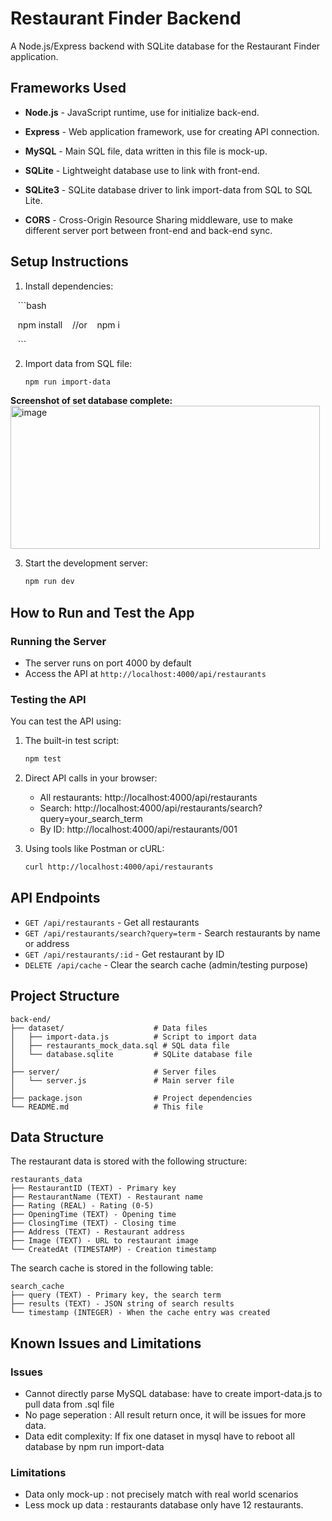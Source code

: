 # Restaurant Finder Backend

A Node.js/Express backend with SQLite database for the Restaurant Finder application.

  

## Frameworks Used

  

- **Node.js** - JavaScript runtime, use for initialize back-end.

- **Express** - Web application framework, use for creating API connection.

- **MySQL** - Main SQL file, data written in this file is mock-up.

- **SQLite** - Lightweight database use to link with front-end.

- **SQLite3** - SQLite database driver to link import-data from SQL to SQL Lite.

- **CORS** - Cross-Origin Resource Sharing middleware, use to make different server port between front-end and back-end sync.


  

## Setup Instructions

1. Install dependencies:

   ```bash

   npm install
   //or
   npm i

   ```

  

2. Import data from SQL file:
   ```bash
   npm run import-data
   ```
  **Screenshot of set database complete:**
  <img width="495" height="229" alt="image" src="https://github.com/user-attachments/assets/29aa7110-01dd-4b4b-aaa2-642f89f3e119" />

3. Start the development server:
   ```bash
   npm run dev
   ```

## How to Run and Test the App

### Running the Server
- The server runs on port 4000 by default
- Access the API at `http://localhost:4000/api/restaurants`

### Testing the API
You can test the API using:

1. The built-in test script:
   ```bash
   npm test
   ```

2. Direct API calls in your browser:
   - All restaurants: http://localhost:4000/api/restaurants
   - Search: http://localhost:4000/api/restaurants/search?query=your_search_term
   - By ID: http://localhost:4000/api/restaurants/001

3. Using tools like Postman or cURL:
   ```bash
   curl http://localhost:4000/api/restaurants
   ```

## API Endpoints

- `GET /api/restaurants` - Get all restaurants
- `GET /api/restaurants/search?query=term` - Search restaurants by name or address
- `GET /api/restaurants/:id` - Get restaurant by ID
- `DELETE /api/cache` - Clear the search cache (admin/testing purpose)

## Project Structure

```
back-end/
├── dataset/                    # Data files
│   ├── import-data.js          # Script to import data
│   ├── restaurants_mock_data.sql # SQL data file
│   └── database.sqlite         # SQLite database file
│
├── server/                     # Server files
│   └── server.js               # Main server file
│
├── package.json                # Project dependencies
└── README.md                   # This file
```

## Data Structure

The restaurant data is stored with the following structure:

```
restaurants_data
├── RestaurantID (TEXT) - Primary key
├── RestaurantName (TEXT) - Restaurant name
├── Rating (REAL) - Rating (0-5)
├── OpeningTime (TEXT) - Opening time
├── ClosingTime (TEXT) - Closing time
├── Address (TEXT) - Restaurant address
├── Image (TEXT) - URL to restaurant image
└── CreatedAt (TIMESTAMP) - Creation timestamp
```

The search cache is stored in the following table:

```
search_cache
├── query (TEXT) - Primary key, the search term
├── results (TEXT) - JSON string of search results
└── timestamp (INTEGER) - When the cache entry was created
```


## Known Issues and Limitations

### Issues

- Cannot directly parse MySQL database: have to create import-data.js to pull data from .sql file
- No page seperation : All result return once, it will be issues for more data.
- Data edit complexity: If fix one dataset in mysql have to reboot all database by npm run import-data

### Limitations

- Data only mock-up : not precisely match with  real world scenarios
- Less mock up data : restaurants database only have 12 restaurants.
